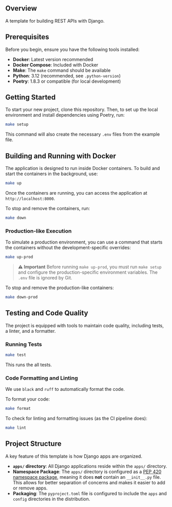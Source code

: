 ## Overview

A template for building REST APIs with Django.

## Prerequisites

Before you begin, ensure you have the following tools installed:

- **Docker**: Latest version recommended
- **Docker Compose**: Included with Docker
- **Make**: The `make` command should be available
- **Python**: 3.12 (recommended, see `.python-version`)
- **Poetry**: 1.8.3 or compatible (for local development)

## Getting Started

To start your new project, clone this repository. Then, to set up the local environment and install dependencies using Poetry, run:

```bash
make setup
```
This command will also create the necessary `.env` files from the example file.

## Building and Running with Docker

The application is designed to run inside Docker containers. To build and start the containers in the background, use:

```bash
make up
```

Once the containers are running, you can access the application at `http://localhost:8000`.

To stop and remove the containers, run:
```bash
make down
```

### Production-like Execution

To simulate a production environment, you can use a command that starts the containers without the development-specific overrides:

```bash
make up-prod
```

> **⚠️ Important**
> Before running `make up-prod`, you must run `make setup` and configure the production-specific environment variables. The `.env` file is ignored by Git.

To stop and remove the production-like containers:
```bash
make down-prod
```

## Testing and Code Quality

The project is equipped with tools to maintain code quality, including tests, a linter, and a formatter.

### Running Tests

```bash
make test
```
This runs the all tests.

### Code Formatting and Linting

We use `black` and `ruff` to automatically format the code.

To format your code:
```bash
make format
```

To check for linting and formatting issues (as the CI pipeline does):
```bash
make lint
```

## Project Structure

A key feature of this template is how Django apps are organized.

-   **`apps/` directory**: All Django applications reside within the `apps/` directory.
-   **Namespace Package**: The `apps/` directory is configured as a [PEP 420 namespace package](https://www.python.org/dev/peps/pep-0420/), meaning it does **not** contain an `__init__.py` file. This allows for better separation of concerns and makes it easier to add or remove apps.
-   **Packaging**: The `pyproject.toml` file is configured to include the `apps` and `config` directories in the distribution.

